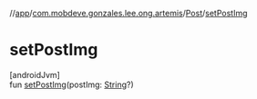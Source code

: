 //[app](../../../index.md)/[com.mobdeve.gonzales.lee.ong.artemis](../index.md)/[Post](index.md)/[setPostImg](set-post-img.md)

# setPostImg

[androidJvm]\
fun [setPostImg](set-post-img.md)(postImg: [String](https://kotlinlang.org/api/latest/jvm/stdlib/kotlin/-string/index.html)?)
